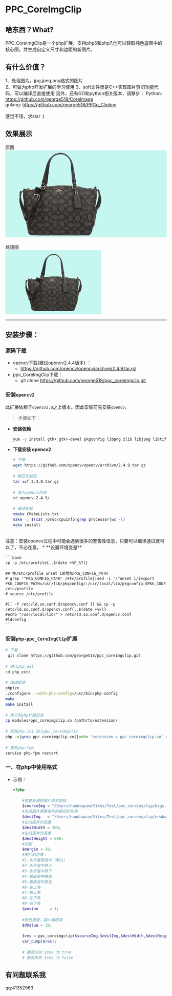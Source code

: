 PPC_CoreImgClip
====
啥东西？What?
----
PPC_CoreImgClip是一个php扩展，支持php5和php7,他可以获取纯色底图中的核心图，并生成自定义尺寸和边距的新图片。

有什么价值？
----
1、处理图片，jpg,jpeg,png格式的图片       
2、可做为php开发扩展的学习使用 
3、soft文件里是C++实现图片剪切功能代码，可以编译后直接使用 
另外，还有GO和python相关版本，请移步：
Python: https://github.com/george518/CoreImage    
golang: https://github.com/george518/PPGo_ClipImg   <br>
<br />
感觉不错，求star :)
<br /> 
    
效果展示
----
原图<br/>
![github](https://github.com/george518/ppc_coreimgclip/blob/master/images/bags.jpg?raw=true "github")
<br/><br/>
处理图<br/>
![github](https://github.com/george518/ppc_coreimgclip/blob/master/images/newbags.jpg?raw=true "github")

----
## 安装步骤：

### 源码下载

* opencv下载(建议opencv2.4.4版本) ：
    * https://github.com/opencv/opencv/archive/2.4.9.tar.gz
* ppc_CoreImgClip下载：
    * git clone https://github.com/george518/ppc_coreimgclip.git

### 安装`opencv2`

此扩展依赖于`opencv2.0`之上版本。因此安装前先安装`opencv`。

> 步骤如下：

* **安装依赖**

    ```bash
    yum -y install gtk+ gtk+-devel pkgconfig libpng zlib libjpeg libtiff cmake
    ```

* **下载安装 opencv2**

    ```bash
    # 下载
    wget https://github.com/opencv/opencv/archive/2.4.9.tar.gz
    
    # 解压安装包
    tar xvf 2.4.9.tar.gz
    
    # 进入opencv目录
    cd opencv-2.4.9/
    
    # 编译安装
    cmake CMakeLists.txt
    make -j $(cat /proc/cpuinfo|grep processor|wc -l)
    make install
    ```
<br />
注意：安装opencv过程中可能会遇到很多的警告性信息，只要可以编译通过就可以了，不必在意。
* **设置环境变量**

    ```bash
    cp -p /etc/profile{,.$(date +%F_%T)}
    
    ## 在/etc/profile unset i前增加PKG_CONFIG_PATH
    # grep '^PKG_CONFIG_PATH' /etc/profile||sed -i '/^unset i/iexport PKG_CONFIG_PATH=/usr/lib/pkgconfig/:/usr/local/lib/pkgconfig:$PKG_CONFIG_PATH' /etc/profile
    # source /etc/profile
    
    #[[ -f /etc/ld.so.conf.d/opencv.conf ]] && cp -p /etc/ld.so.conf.d/opencv.conf{,.$(date +%F)}
    #echo "/usr/local/lib/" > /etc/ld.so.conf.d/opencv.conf
    #ldconfig
    ```


### 安装`php-ppc_CoreImgClip`扩展

```bash
# 下载
 git clone https://github.com/george518/ppc_coreimgclip.git

# 进入php_ext
cd php_ext/

# 编译安装
phpize
./configure --with-php-config=/usr/bin/php-config
make
make install

# 拷贝到php扩展目录
cp modules/ppc_coreimgclip.so /path/to/extension/

# 修改php.ini 加入ppc_coreimgclip
php -m|grep ppc_coreimgclip.so||echo 'extension = ppc_coreimgclip.so' >> /etc/php.ini

# 重启php-fpm
service php-fpm restart
```

### 一、在php中使用格式

* 示例：

    ```php
    <?php

        #需要处理的图片绝对路径
        $sourceImg = "/Users/haodaquan/Sites/Test/ppc_coreimgclip/bags.jpg";
        #生成图片需要保存的路径和名称
        $destImg   = "/Users/haodaquan/Sites/Test/ppc_coreimgclip/newbags.jpg";
        #生成图片的宽度
        $destWidth = 300;
        #生成图片的高度
        $destHeight = 600;
        #边距
        $margin = 10;
        #图片的位置：
        #1-水平垂直居中（默认）
        #2-水平居中靠上
        #3-水平居中靠下
        #4-垂直居中靠左
        #5-垂直居中靠右
        #6-左上角
        #7-右上角
        #8-左下角
        #9-右下角
        $posion     = 1;
        
        #颜色差值，越小越精准
        $dValue = 10;
    
        $res = ppc_coreimgclip($sourceImg,$destImg,$destWidth,$destHeight,$margin,$posion,$dValue);
        var_dump($res);
        
        # 裁剪成功 $res 为 true
        # 裁剪失败 $res 为 false `
    ```

有问题联系我
----
qq:41352963


